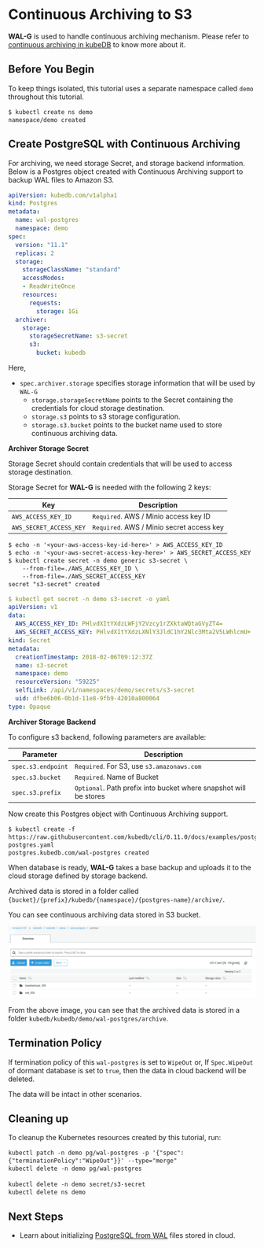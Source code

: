 # Continuous Archiving  to S3

**WAL-G** is used to handle continuous archiving mechanism. Please refer to [continuous archiving in kubeDB](/docs/guides/postgres/snapshot/continuous_archiving.md) to know more about it.

## Before You Begin

To keep things isolated, this tutorial uses a separate namespace called `demo` throughout this tutorial.

```console
$ kubectl create ns demo
namespace/demo created
```

## Create PostgreSQL with Continuous Archiving

For archiving, we need storage Secret, and storage backend information. Below is a Postgres object created with Continuous Archiving support to backup WAL files to Amazon S3.

```yaml
apiVersion: kubedb.com/v1alpha1
kind: Postgres
metadata:
  name: wal-postgres
  namespace: demo
spec:
  version: "11.1"
  replicas: 2
  storage:
    storageClassName: "standard"
    accessModes:
    - ReadWriteOnce
    resources:
      requests:
        storage: 1Gi
  archiver:
    storage:
      storageSecretName: s3-secret
      s3:
        bucket: kubedb
```

Here,

- `spec.archiver.storage` specifies storage information that will be used by `WAL-G`
  - `storage.storageSecretName` points to the Secret containing the credentials for cloud storage destination.
  - `storage.s3` points to s3 storage configuration.
  - `storage.s3.bucket` points to the bucket name used to store continuous archiving data.

**Archiver Storage Secret**

Storage Secret should contain credentials that will be used to access storage destination.

Storage Secret for **WAL-G** is needed with the following 2 keys:

| Key                     | Description                               |
| ----------------------- | ----------------------------------------- |
| `AWS_ACCESS_KEY_ID`     | `Required`. AWS / Minio access key ID     |
| `AWS_SECRET_ACCESS_KEY` | `Required`. AWS / Minio secret access key |

```console
$ echo -n '<your-aws-access-key-id-here>' > AWS_ACCESS_KEY_ID
$ echo -n '<your-aws-secret-access-key-here>' > AWS_SECRET_ACCESS_KEY
$ kubectl create secret -n demo generic s3-secret \
    --from-file=./AWS_ACCESS_KEY_ID \
    --from-file=./AWS_SECRET_ACCESS_KEY
secret "s3-secret" created
```

```yaml
$ kubectl get secret -n demo s3-secret -o yaml
apiVersion: v1
data:
  AWS_ACCESS_KEY_ID: PHlvdXItYXdzLWFjY2Vzcy1rZXktaWQtaGVyZT4=
  AWS_SECRET_ACCESS_KEY: PHlvdXItYXdzLXNlY3JldC1hY2Nlc3Mta2V5LWhlcmU+
kind: Secret
metadata:
  creationTimestamp: 2018-02-06T09:12:37Z
  name: s3-secret
  namespace: demo
  resourceVersion: "59225"
  selfLink: /api/v1/namespaces/demo/secrets/s3-secret
  uid: dfbe6b06-0b1d-11e8-9fb9-42010a800064
type: Opaque
```

**Archiver Storage Backend**

To configure s3 backend, following parameters are available:

| Parameter          | Description                                                  |
| ------------------ | ------------------------------------------------------------ |
| `spec.s3.endpoint` | `Required`. For S3, use `s3.amazonaws.com`                   |
| `spec.s3.bucket`   | `Required`. Name of Bucket                                   |
| `spec.s3.prefix`   | `Optional`. Path prefix into bucket where snapshot will be stores |

Now create this Postgres object with Continuous Archiving support.

```console
$ kubectl create -f https://raw.githubusercontent.com/kubedb/cli/0.11.0/docs/examples/postgres/snapshot/wal-postgres.yaml
postgres.kubedb.com/wal-postgres created
```

When database is ready, **WAL-G** takes a base backup and uploads it to the cloud storage defined by storage backend.

Archived data is stored in a folder called `{bucket}/{prefix}/kubedb/{namespace}/{postgres-name}/archive/`.

You can see continuous archiving data stored in S3 bucket.

<p align="center">
  <kbd>
    <img alt="continuous-archiving"  src="/docs/images/postgres/wal-postgres.png">
  </kbd>
</p>

From the above image, you can see that the archived data is stored in a folder `kubedb/kubedb/demo/wal-postgres/archive`.

## Termination Policy

If termination policy of this `wal-postgres` is set to `WipeOut` or, If `Spec.WipeOut` of dormant database is set to `true`, then the data in cloud backend will be deleted.

The data will be intact in other scenarios.

## Cleaning up

To cleanup the Kubernetes resources created by this tutorial, run:

```console
kubectl patch -n demo pg/wal-postgres -p '{"spec":{"terminationPolicy":"WipeOut"}}' --type="merge"
kubectl delete -n demo pg/wal-postgres

kubectl delete -n demo secret/s3-secret
kubectl delete ns demo
```

## Next Steps

- Learn about initializing [PostgreSQL from WAL](/docs/guides/postgres/initialization/script_source.md) files stored in cloud.

